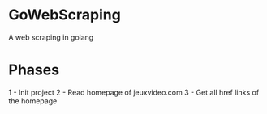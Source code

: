 # GoWebScraping
A web scraping in golang

# Phases  
1 - Init project
2 - Read homepage of jeuxvideo.com 
3 - Get all href links of the homepage
